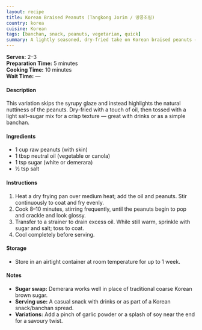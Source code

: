 ```yaml
---
layout: recipe
title: Korean Braised Peanuts (Tangkong Jorim / 땅콩조림)
country: korea
cuisine: Korean
tags: [banchan, snack, peanuts, vegetarian, quick]
summary: A lightly seasoned, dry-fried take on Korean braised peanuts — crisp, nutty and simply finished with salt and sugar.
---
```

<div class="recipe-meta">
  <strong>Serves:</strong> 2–3<br>
  <strong>Preparation Time:</strong> 5 minutes<br>
  <strong>Cooking Time:</strong> 10 minutes<br>
  <strong>Wait Time:</strong> —<br>
</div>

<h4>Description</h4>
<p>This variation skips the syrupy glaze and instead highlights the natural nuttiness of the peanuts. Dry-fried with a touch of oil, then tossed with a light salt–sugar mix for a crisp texture — great with drinks or as a simple banchan.</p>

<h4>Ingredients</h4>
<ul>
<li>1 cup raw peanuts (with skin)</li>
<li>1 tbsp neutral oil (vegetable or canola)</li>
<li>1 tsp sugar (white or demerara)</li>
<li>½ tsp salt</li>
</ul>

<h4>Instructions</h4>
<ol>
<li>Heat a dry frying pan over medium heat; add the oil and peanuts. Stir continuously to coat and fry evenly.</li>
<li>Cook 8–10 minutes, stirring frequently, until the peanuts begin to pop and crackle and look glossy.</li>
<li>Transfer to a strainer to drain excess oil. While still warm, sprinkle with sugar and salt; toss to coat.</li>
<li>Cool completely before serving.</li>
</ol>

<h4>Storage</h4>
<ul>
<li>Store in an airtight container at room temperature for up to 1 week.</li>
</ul>

<h4>Notes</h4>
<ul>
<li><strong>Sugar swap:</strong> Demerara works well in place of traditional coarse Korean brown sugar.</li>
<li><strong>Serving use:</strong> A casual snack with drinks or as part of a Korean snack/banchan spread.</li>
<li><strong>Variations:</strong> Add a pinch of garlic powder or a splash of soy near the end for a savoury twist.</li>
</ul>
